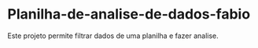 # Planilha-de-analise-de-dados-fabio
Este projeto permite filtrar dados de uma planilha e fazer analise.
